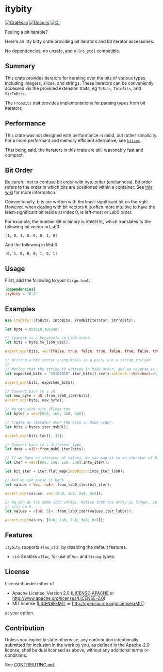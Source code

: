 # itybity

[![Crates.io](https://img.shields.io/crates/v/itybity.svg)](https://crates.io/crates/itybity)
[![Docs.rs](https://docs.rs/itybity/badge.svg)](https://docs.rs/itybity)
[![CI](https://github.com/sinui0/itybity/workflows/CI/badge.svg)](https://github.com/sinui0/itybity/actions)

Feeling a bit iterable?

Here's an itty bitty crate providing bit iterators and bit iterator accessories.

No dependencies, no unsafe, and `#![no_std]` compatible.

## Summary

This crate provides iterators for iterating over the bits of various types, including integers, slices, and strings.
These iterators can be conveniently accessed via the provided extension traits, eg `ToBits`, `IntoBits`, and `StrToBits`.

The `FromBits` trait provides implementations for parsing types from bit iterators.

## Performance

This crate was not designed with performance in mind, but rather simplicity. For a more performant and memory
efficient alternative, see [`bitvec`](https://docs.rs/bitvec/latest/bitvec/).

That being said, the iterators in this crate are still reasonably fast and compact.

## Bit Order

Be careful not to confuse bit order with byte order (endianness). Bit order refers to the order in which bits are positioned
within a container. See [this wiki](https://en.wikipedia.org/wiki/Bit_numbering) for more information.

Conventionally, bits are written with the least-significant bit on the right. However, when dealing with bit vectors it is often
more intuitive to have the least-significant bit reside at index 0, ie left-most or Lsb0 order.

For example, the number 69 in binary is `01000101`, which translates to the following bit vector in Lsb0:

`[1, 0, 1, 0, 0, 0, 1, 0]`

And the following in Msb0:

`[0, 1, 0, 0, 0, 1, 0, 1]`

## Usage

First, add the following to your `Cargo.toml`:

```toml
[dependencies]
itybity = "0.2"
```

## Examples

```rust
use itybity::{ToBits, IntoBits, FromBitIterator, StrToBits};

let byte = 0b1010_1010u8;

// Convert to a Vec<bool> in Lsb0 order.
let bits = byte.to_lsb0_vec();

assert_eq!(bits, vec![false, true, false, true, false, true, false, true]);

// Writing a bit vector using bools is a pain, use a string instead
//
// Notice that the string is written in Msb0 order, and we reverse it to Lsb0.
let expected_bits = "10101010".iter_bits().rev().collect::<Vec<bool>>();

assert_eq!(bits, expected_bits);

// Convert back to a u8.
let new_byte = u8::from_lsb0_iter(bits);
assert_eq!(byte, new_byte);

// We can work with slices too
let bytes = vec![0u8, 1u8, 2u8, 3u8];

// Create an iterator over the bits in Msb0 order.
let bits = bytes.iter_msb0();

assert_eq!(bits.len(), 32);

// Convert back to a different type
let data = u32::from_msb0_iter(bits);

// If we have an iterator of values, we can map it to an iterator of bits.
let iter = vec![0u8, 1u8, 2u8, 3u8].into_iter();

let bit_iter = iter.flat_map(IntoBits::into_iter_lsb0);

// And we can parse it back
let values = Vec::<u8>::from_lsb0_iter(bit_iter);

assert_eq!(values, vec![0u8, 1u8, 2u8, 3u8]);

// We can do the same with arrays. Notice that the array is longer, so the last element
// will be 0.
let values = <[u8; 5]>::from_lsb0_iter(values.iter_lsb0());

assert_eq!(values, [0u8, 1u8, 2u8, 3u8, 0u8]);
```

## Features

`itybity` supports `#[no_std]` by disabling the default features.

- `std`: Enables `alloc`, for use of `Vec` and `String` types.

## License

Licensed under either of

 * Apache License, Version 2.0
   ([LICENSE-APACHE](LICENSE-APACHE) or http://www.apache.org/licenses/LICENSE-2.0)
 * MIT license
   ([LICENSE-MIT](LICENSE-MIT) or http://opensource.org/licenses/MIT)

at your option.

## Contribution

Unless you explicitly state otherwise, any contribution intentionally submitted
for inclusion in the work by you, as defined in the Apache-2.0 license, shall be
dual licensed as above, without any additional terms or conditions.

See [CONTRIBUTING.md](CONTRIBUTING.md).
